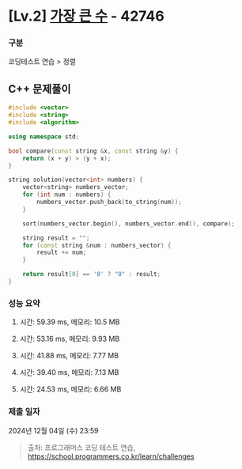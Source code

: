 # [Lv.2] [가장 큰 수](https://programmers.co.kr/) - 42746 

### 구분

코딩테스트 연습 > 정렬

## C++ 문제풀이

```cpp
#include <vector>
#include <string>
#include <algorithm>

using namespace std;

bool compare(const string &x, const string &y) {
    return (x + y) > (y + x);
}

string solution(vector<int> numbers) {
    vector<string> numbers_vector;
    for (int num : numbers) {
        numbers_vector.push_back(to_string(num));
    }

    sort(numbers_vector.begin(), numbers_vector.end(), compare);

    string result = "";
    for (const string &num : numbers_vector) {
        result += num;
    }

    return result[0] == '0' ? "0" : result;
}
```

### 성능 요약

1. 시간: 59.39 ms, 메모리: 10.5 MB

2. 시간: 53.16 ms, 메모리: 9.93 MB
3. 시간: 41.88 ms, 메모리: 7.77 MB
4. 시간: 39.40 ms, 메모리: 7.13 MB
5. 시간: 24.53 ms, 메모리: 6.66 MB

### 제출 일자

2024년 12월 04일 (수) 23:59

> 출처: 프로그래머스 코딩 테스트 연습, https://school.programmers.co.kr/learn/challenges